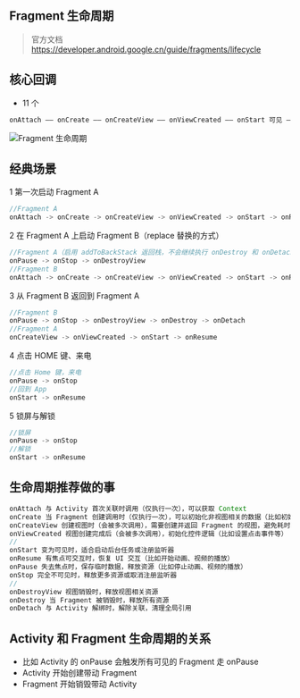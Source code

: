 ## Fragment 生命周期
> 官方文档 https://developer.android.google.cn/guide/fragments/lifecycle

## 核心回调
- 11 个
```java
onAttach —— onCreate —— onCreateView —— onViewCreated —— onStart 可见 —— onResume 有焦点 —— onPause 无焦点 —— onStop 不可见 —— onDestroyView —— onDestroy —— onDetach
```

![Fragment 生命周期](https://android-docs.cn/static/images/guide/fragments/fragment-view-lifecycle.png "https://android-docs.cn/static/images/guide/fragments/fragment-view-lifecycle.png")


## 经典场景
1 第一次启动 Fragment A
```java
//Fragment A
onAttach -> onCreate -> onCreateView -> onViewCreated -> onStart -> onResume
```

2 在 Fragment A 上启动 Fragment B（replace 替换的方式）
```java
//Fragment A（启用 addToBackStack 返回栈，不会继续执行 onDestroy 和 onDetach，实例保留在内存中）
onPause -> onStop -> onDestroyView
//Fragment B
onAttach -> onCreate -> onCreateView -> onViewCreated -> onStart -> onResume
```

3 从 Fragment B 返回到 Fragment A
```java
//Fragment B
onPause -> onStop -> onDestroyView -> onDestroy -> onDetach
//Fragment A
onCreateView -> onViewCreated -> onStart -> onResume
```
4 点击 HOME 键、来电
```java
//点击 Home 键，来电
onPause -> onStop
//回到 App
onStart -> onResume
```

5 锁屏与解锁
```java
//锁屏
onPause -> onStop
//解锁
onStart -> onResume
```


## 生命周期推荐做的事
```java
onAttach 与 Activity 首次关联时调用（仅执行一次），可以获取 Context
onCreate 当 Fragment 创建调用时（仅执行一次），可以初始化非视图相关的数据（比如初始化数据集合等）
onCreateView 创建视图时（会被多次调用），需要创建并返回 Fragment 的视图，避免耗时操作
onViewCreated 视图创建完成后（会被多次调用），初始化控件逻辑（比如设置点击事件等）
//
onStart 变为可见时，适合启动后台任务或注册监听器
onResume 有焦点可交互时，恢复 UI 交互（比如开始动画、视频的播放）
onPause 失去焦点时，保存临时数据，释放资源（比如停止动画、视频的播放）
onStop 完全不可见时，释放更多资源或取消注册监听器
//
onDestroyView 视图销毁时，释放视图相关资源
onDestroy 当 Fragment 被销毁时，释放所有资源
onDetach 与 Activity 解绑时，解除关联，清理全局引用
```

## Activity 和 Fragment 生命周期的关系
- 比如 Activity 的 onPause 会触发所有可见的 Fragment 走 onPause
- Activity 开始创建带动 Fragment
- Fragment 开始销毁带动 Activity

